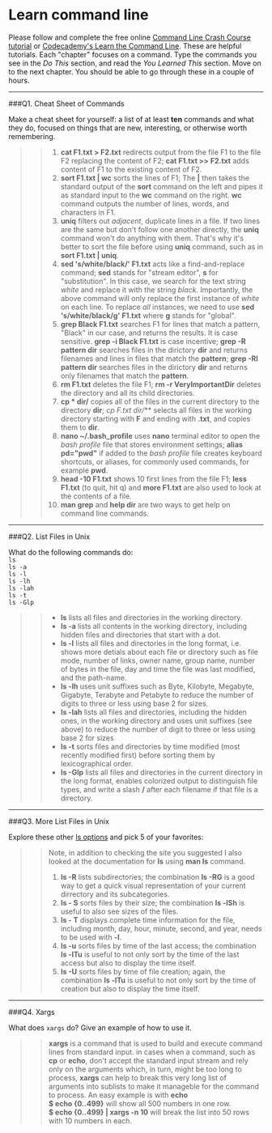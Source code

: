# Learn command line

Please follow and complete the free online [Command Line Crash Course
tutorial](https://web.archive.org/web/20160708171659/http://cli.learncodethehardway.org/book/) or [Codecademy's Learn the Command Line](https://www.codecademy.com/learn/learn-the-command-line). These are helpful tutorials. Each "chapter" focuses on a command. Type the commands you see in the _Do This_ section, and read the _You Learned This_ section. Move on to the next chapter. You should be able to go through these in a couple of hours.

---

###Q1.  Cheat Sheet of Commands  

Make a cheat sheet for yourself: a list of at least **ten** commands and what they do, focused on things that are new, interesting, or otherwise worth remembering.

> > 1. **cat F1.txt > F2.txt** redirects output from the file F1 to the file F2 replacing the content of F2; **cat F1.txt >> F2.txt** adds content of F1 to the existing content of F2.
> > 2. **sort F1.txt | wc** sorts the lines of F1; The **|** then takes the standard output of the **sort** command on the left and pipes it as standard input to the **wc** command on the right. **wc** command outputs the number of lines, words, and characters in F1.
> > 3. **uniq** filters out *adjacent*, duplicate lines in a file. If two lines are the same but don't follow one another directly, the **uniq** command won't do anything with them. That's why it's better to sort the file before using **uniq** command, such as in **sort F1.txt | uniq**.
> > 4. **sed 's/white/black/' F1.txt** acts like a find-and-replace command; **sed** stands for "stream editor", **s** for "substitution". In this case, we search for the text string *white* and replace it with the string *black*. Importantly, the above command will only replace the first instance of *white* on each line. To replace *all* instances, we need to use **sed 's/white/black/g' F1.txt** where **g** stands for "global".
> > 5. **grep Black F1.txt** searches F1 for lines that match a pattern, "Black" in our case, and returns the results. It is case sensitive. **grep -i Black F1.txt** is case incentive; **grep -R pattern dir** searches files in the dirictory **dir** and returns filenames and lines in files that match the **pattern**; **grep -Rl pattern dir** searches files in the dirictory **dir** and returns only filenames that match the **pattern**.
> > 6. **rm F1.txt** deletes the file F1; **rm -r VeryImportantDir** deletes the directory and all its child directories.  
> > 7. **cp * dir/** copies all of the files in the current directory to the directory **dir**; **cp F*.txt dir/*** selects all files in the working directory starting with **F** and ending with **.txt**, and copies them to **dir**.
> > 8. **nano ~/.bash_profile** uses **nano** terminal editor to open the *bash profile* file that stores environment settings; **alias pd="pwd"** if added to the *bash profile* file creates keyboard shortcuts, or aliases, for commonly used commands, for example **pwd**.
> > 9. **head -10 F1.txt** shows 10 first lines from the file F1; **less F1.txt** (to quit, hit q) and **more F1.txt** are also used to look at the contents of a file.
> > 10. **man grep** and **help dir** are two ways to get help on command line commands.


---

###Q2.  List Files in Unix   

What do the following commands do:  
`ls`  
`ls -a`  
`ls -l`  
`ls -lh`  
`ls -lah`  
`ls -t`  
`ls -Glp`  

> > - **ls** lists all files and directories in the working directory.
> > - **ls -a** lists all contents in the working directory, including hidden files and directories that start with a dot.
> > - **ls -l** lists all files and directories in the long format, i.e. shows more detials about each file or directory such as file mode, number of links, owner name, group name, number of bytes in the file, day and time the file was last modified, and the path-name.
> > - **ls -lh** uses unit suffixes such as Byte, Kilobyte, Megabyte, Gigabyte, Terabyte and Petabyte to reduce the number of digits to three or less using base 2 for sizes.
> > - **ls -lah** lists all files and directories, including the hidden ones, in the working directory and uses unit suffixes (see above) to reduce the number of digit to three or less using base 2 for sizes
> > - **ls -t** sorts files and directories by time modified (most recently modified first) before sorting them by lexicographical order.
> > - **ls -Glp** lists all files and directories in the current directory in the long format, enables colorized output to distinguish file types, and write a slash **/** after each filename if that file is a directory.

---

###Q3.  More List Files in Unix  

Explore these other [ls options](http://www.techonthenet.com/unix/basic/ls.php) and pick 5 of your favorites:

> > Note, in addition to checking the site you suggested I also looked at the documentation for **ls** using **man ls** command.  
> > 1. **ls -R** lists subdirectories; the combination **ls -RG** is a good way to get a quick visual representation of your current dirrectory and its subcategories.  
> > 2. **ls - S** sorts files by their size; the combination **ls -lSh** is useful to also see sizes of the files.  
> > 3. **ls - T** displays complete time information for the file, including month, day, hour, minute, second, and year, needs to be used with **-l**.  
> > 4. **ls -u** sorts files by time of the last access; the combination **ls -lTu** is useful to not only sort by the time of the last access but also to display the time itself.  
> > 5. **ls -U** sorts files by time of file creation; again, the combination **ls -lTu** is useful to not only sort by the time of creation but also to display the time itself.

---

###Q4.  Xargs   

What does `xargs` do? Give an example of how to use it.

> > **xargs** is a command that is used to build and execute command lines from standard input. in cases when a command, such as **cp** or **echo**, don't accept the standard input stream and rely only on the arguments which, in turn, might be too long to process, **xargs** can help to break this very long list of arguments into sublists to make it manageble for the command to process. An easy example is with **echo**  
> > **$ echo {0..499}** will show all 500 numbers in one row.  
> > **$ echo {0..499} | xargs -n 10** will break the list into 50 rows with 10 numbers in each.
 

